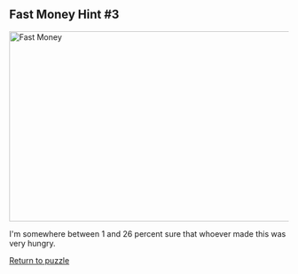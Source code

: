 ## Fast Money Hint \#3

<img src="{{ site.imgurl }}/FastMoney/FastMoney.jpg" alt="Fast Money" style="width:640px;height:343px;">

I'm somewhere between 1 and 26 percent sure that whoever made this was very hungry.

[Return to puzzle](../FastMoney.md)